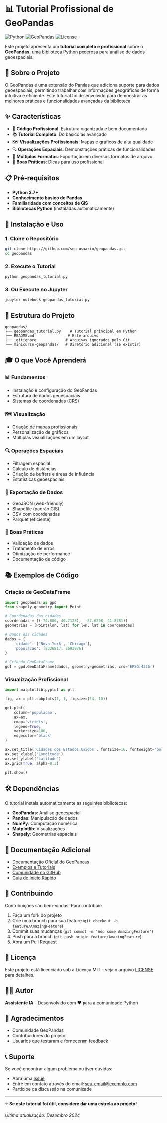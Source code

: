 # 📊 Tutorial Profissional de GeoPandas

[![Python](https://img.shields.io/badge/Python-3.7+-blue.svg)](https://www.python.org/downloads/)
[![GeoPandas](https://img.shields.io/badge/GeoPandas-0.13+-green.svg)](https://geopandas.org/)
[![License](https://img.shields.io/badge/License-MIT-yellow.svg)](LICENSE)

Este projeto apresenta um **tutorial completo e profissional** sobre o **GeoPandas**, uma biblioteca Python poderosa para análise de dados geoespaciais.

## 🎯 Sobre o Projeto

O GeoPandas é uma extensão do Pandas que adiciona suporte para dados geoespaciais, permitindo trabalhar com informações geográficas de forma intuitiva e eficiente. Este tutorial foi desenvolvido para demonstrar as melhores práticas e funcionalidades avançadas da biblioteca.

## ✨ Características

- 🚀 **Código Profissional**: Estrutura organizada e bem documentada
- 📚 **Tutorial Completo**: Do básico ao avançado
- 🗺️ **Visualizações Profissionais**: Mapas e gráficos de alta qualidade
- 🔍 **Operações Espaciais**: Demonstrações práticas de funcionalidades
- 💾 **Múltiplos Formatos**: Exportação em diversos formatos de arquivo
- 🔧 **Boas Práticas**: Dicas para uso profissional

## 📋 Pré-requisitos

- **Python 3.7+**
- **Conhecimento básico de Pandas**
- **Familiaridade com conceitos de GIS**
- **Bibliotecas Python** (instaladas automaticamente)

## 🚀 Instalação e Uso

### 1. Clone o Repositório

```bash
git clone https://github.com/seu-usuario/geopandas.git
cd geopandas
```

### 2. Execute o Tutorial

```bash
python geopandas_tutorial.py
```

### 3. Ou Execute no Jupyter

```bash
jupyter notebook geopandas_tutorial.py
```

## 📁 Estrutura do Projeto

```
geopandas/
├── geopandas_tutorial.py    # Tutorial principal em Python
├── README.md               # Este arquivo
├── .gitignore             # Arquivos ignorados pelo Git
└── minicurso-geopandas/   # Diretório adicional (se existir)
```

## 🎓 O que Você Aprenderá

### 📊 **Fundamentos**
- Instalação e configuração do GeoPandas
- Estrutura de dados geoespaciais
- Sistemas de coordenadas (CRS)

### 🗺️ **Visualização**
- Criação de mapas profissionais
- Personalização de gráficos
- Múltiplas visualizações em um layout

### 🔍 **Operações Espaciais**
- Filtragem espacial
- Cálculo de distâncias
- Criação de buffers e áreas de influência
- Estatísticas geoespaciais

### 💾 **Exportação de Dados**
- GeoJSON (web-friendly)
- Shapefile (padrão GIS)
- CSV com coordenadas
- Parquet (eficiente)

### 🔧 **Boas Práticas**
- Validação de dados
- Tratamento de erros
- Otimização de performance
- Documentação de código

## 📚 Exemplos de Código

### Criação de GeoDataFrame

```python
import geopandas as gpd
from shapely.geometry import Point

# Coordenadas das cidades
coordenadas = [(-74.006, 40.7128), (-87.6298, 41.8781)]
geometrias = [Point(lon, lat) for lon, lat in coordenadas]

# Dados das cidades
dados = {
    'cidade': ['Nova York', 'Chicago'],
    'populacao': [8336817, 2693976]
}

# Criando GeoDataFrame
gdf = gpd.GeoDataFrame(dados, geometry=geometrias, crs='EPSG:4326')
```

### Visualização Profissional

```python
import matplotlib.pyplot as plt

fig, ax = plt.subplots(1, 1, figsize=(14, 10))

gdf.plot(
    column='populacao',
    ax=ax,
    cmap='viridis',
    legend=True,
    markersize=100,
    edgecolor='black'
)

ax.set_title('Cidades dos Estados Unidos', fontsize=16, fontweight='bold')
ax.set_xlabel('Longitude')
ax.set_ylabel('Latitude')
ax.grid(True, alpha=0.3)

plt.show()
```

## 🛠️ Dependências

O tutorial instala automaticamente as seguintes bibliotecas:

- **GeoPandas**: Análise geoespacial
- **Pandas**: Manipulação de dados
- **NumPy**: Computação numérica
- **Matplotlib**: Visualizações
- **Shapely**: Geometrias espaciais

## 📖 Documentação Adicional

- [Documentação Oficial do GeoPandas](https://geopandas.org/)
- [Exemplos e Tutoriais](https://geopandas.org/examples/)
- [Comunidade no GitHub](https://github.com/geopandas/geopandas)
- [Guia de Início Rápido](https://geopandas.org/getting_started.html)

## 🤝 Contribuindo

Contribuições são bem-vindas! Para contribuir:

1. Faça um fork do projeto
2. Crie uma branch para sua feature (`git checkout -b feature/AmazingFeature`)
3. Commit suas mudanças (`git commit -m 'Add some AmazingFeature'`)
4. Push para a branch (`git push origin feature/AmazingFeature`)
5. Abra um Pull Request

## 📄 Licença

Este projeto está licenciado sob a Licença MIT - veja o arquivo [LICENSE](LICENSE) para detalhes.

## 👨‍💻 Autor

**Assistente IA** - Desenvolvido com ❤️ para a comunidade Python

## 🙏 Agradecimentos

- Comunidade GeoPandas
- Contribuidores do projeto
- Usuários que testaram e forneceram feedback

## 📞 Suporte

Se você encontrar algum problema ou tiver dúvidas:

- Abra uma [Issue](https://github.com/seu-usuario/geopandas/issues)
- Entre em contato através do email: seu-email@exemplo.com
- Participe da discussão na comunidade

---

⭐ **Se este tutorial foi útil, considere dar uma estrela ao projeto!**

*Última atualização: Dezembro 2024*